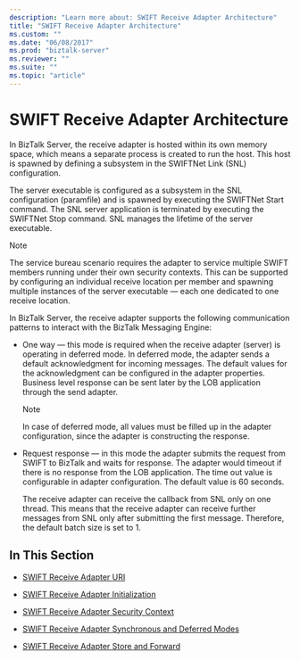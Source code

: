```yaml
---
description: "Learn more about: SWIFT Receive Adapter Architecture"
title: "SWIFT Receive Adapter Architecture"
ms.custom: ""
ms.date: "06/08/2017"
ms.prod: "biztalk-server"
ms.reviewer: ""
ms.suite: ""
ms.topic: "article"
---
```

# SWIFT Receive Adapter Architecture
In BizTalk Server, the receive adapter is hosted within its own memory space, which means a separate process is created to run the host. This host is spawned by defining a subsystem in the SWIFTNet Link (SNL) configuration.  
  
 The server executable is configured as a subsystem in the SNL configuration (paramfile) and is spawned by executing the SWIFTNet Start command. The SNL server application is terminated by executing the SWIFTNet Stop command. SNL manages the lifetime of the server executable.  
  
> [!NOTE]
>  The service bureau scenario requires the adapter to service multiple SWIFT members running under their own security contexts. This can be supported by configuring an individual receive location per member and spawning multiple instances of the server executable — each one dedicated to one receive location.  
  
 In BizTalk Server, the receive adapter supports the following communication patterns to interact with the BizTalk Messaging Engine:  
  
-   One way — this mode is required when the receive adapter (server) is operating in deferred mode. In deferred mode, the adapter sends a default acknowledgment for incoming messages. The default values for the acknowledgment can be configured in the adapter properties. Business level response can be sent later by the LOB application through the send adapter.  
  
    > [!NOTE]
    >  In case of deferred mode, all values must be filled up in the adapter configuration, since the adapter is constructing the response.  
  
-   Request response — in this mode the adapter submits the request from SWIFT to BizTalk and waits for response. The adapter would timeout if there is no response from the LOB application. The time out value is configurable in adapter configuration. The default value is 60 seconds.  
  
     The receive adapter can receive the callback from SNL only on one thread. This means that the receive adapter can receive further messages from SNL only after submitting the first message. Therefore, the default batch size is set to 1.  
  
## In This Section  
  
-   [SWIFT Receive Adapter URI](../../adapters-and-accelerators/fileact-interact/swift-receive-adapter-uri.md)  
  
-   [SWIFT Receive Adapter Initialization](../../adapters-and-accelerators/fileact-interact/swift-receive-adapter-initialization.md)  
  
-   [SWIFT Receive Adapter Security Context](../../adapters-and-accelerators/fileact-interact/swift-receive-adapter-security-context.md)  
  
-   [SWIFT Receive Adapter Synchronous and Deferred Modes](../../adapters-and-accelerators/fileact-interact/swift-receive-adapter-synchronous-and-deferred-modes.md)  
  
-   [SWIFT Receive Adapter Store and Forward](../../adapters-and-accelerators/fileact-interact/swift-receive-adapter-store-and-forward.md)

